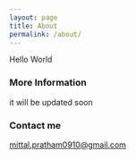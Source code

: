 ```yaml
---
layout: page
title: About
permalink: /about/
---
```


Hello World

### More Information

it will be updated soon

### Contact me

[mittal.pratham0910@gmail.com](mailto:mittal.pratham0910@gmail.com)
